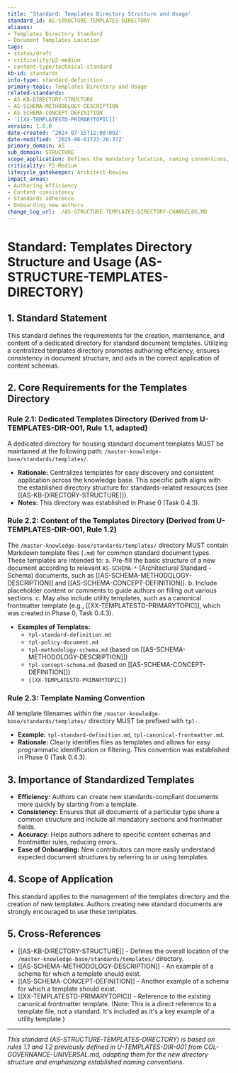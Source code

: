 ```yaml
---
title: 'Standard: Templates Directory Structure and Usage'
standard_id: AS-STRUCTURE-TEMPLATES-DIRECTORY
aliases:
- Templates Directory Standard
- Document Templates Location
tags:
- status/draft
- criticality/p2-medium
- content-type/technical-standard
kb-id: standards
info-type: standard-definition
primary-topic: Templates Directory and Usage
related-standards:
- AS-KB-DIRECTORY-STRUCTURE
- AS-SCHEMA-METHODOLOGY-DESCRIPTION
- AS-SCHEMA-CONCEPT-DEFINITION
- '[[XX-TEMPLATESTD-PRIMARYTOPIC]]'
version: 1.0.0
date-created: '2024-07-15T12:00:00Z'
date-modified: '2025-06-01T23:26:37Z'
primary_domain: AS
sub_domain: STRUCTURE
scope_application: Defines the mandatory location, naming conventions, and content requirements for the directory housing standard document templates.
criticality: P2-Medium
lifecycle_gatekeeper: Architect-Review
impact_areas:
- Authoring efficiency
- Content consistency
- Standards adherence
- Onboarding new authors
change_log_url: ./AS-STRUCTURE-TEMPLATES-DIRECTORY-CHANGELOG.MD
---
```


# Standard: Templates Directory Structure and Usage (AS-STRUCTURE-TEMPLATES-DIRECTORY)

## 1. Standard Statement

This standard defines the requirements for the creation, maintenance, and content of a dedicated directory for standard document templates. Utilizing a centralized templates directory promotes authoring efficiency, ensures consistency in document structure, and aids in the correct application of content schemas.

## 2. Core Requirements for the Templates Directory

### Rule 2.1: Dedicated Templates Directory (Derived from U-TEMPLATES-DIR-001, Rule 1.1, adapted)
A dedicated directory for housing standard document templates MUST be maintained at the following path: `/master-knowledge-base/standards/templates/`.
*   **Rationale:** Centralizes templates for easy discovery and consistent application across the knowledge base. This specific path aligns with the established directory structure for standards-related resources (see [[AS-KB-DIRECTORY-STRUCTURE]]).
*   **Notes:** This directory was established in Phase 0 (Task 0.4.3).

### Rule 2.2: Content of the Templates Directory (Derived from U-TEMPLATES-DIR-001, Rule 1.2)
The `/master-knowledge-base/standards/templates/` directory MUST contain Markdown template files (`.md`) for common standard document types. These templates are intended to:
    a.  Pre-fill the basic structure of a new document according to relevant `AS-SCHEMA-*` (Architectural Standard - Schema) documents, such as [[AS-SCHEMA-METHODOLOGY-DESCRIPTION]] and [[AS-SCHEMA-CONCEPT-DEFINITION]].
    b.  Include placeholder content or comments to guide authors on filling out various sections.
    c.  May also include utility templates, such as a canonical frontmatter template (e.g., [[XX-TEMPLATESTD-PRIMARYTOPIC]], which was created in Phase 0, Task 0.4.3).

*   **Examples of Templates:**
    *   `tpl-standard-definition.md`
    *   `tpl-policy-document.md`
    *   `tpl-methodology-schema.md` (based on [[AS-SCHEMA-METHODOLOGY-DESCRIPTION]])
    *   `tpl-concept-schema.md` (based on [[AS-SCHEMA-CONCEPT-DEFINITION]])
    *   `[[XX-TEMPLATESTD-PRIMARYTOPIC]]`

### Rule 2.3: Template Naming Convention
All template filenames within the `/master-knowledge-base/standards/templates/` directory MUST be prefixed with `tpl-`.
*   **Example:** `tpl-standard-definition.md`, `tpl-canonical-frontmatter.md`.
*   **Rationale:** Clearly identifies files as templates and allows for easy programmatic identification or filtering. This convention was established in Phase 0 (Task 0.4.3).

## 3. Importance of Standardized Templates

*   **Efficiency:** Authors can create new standards-compliant documents more quickly by starting from a template.
*   **Consistency:** Ensures that all documents of a particular type share a common structure and include all mandatory sections and frontmatter fields.
*   **Accuracy:** Helps authors adhere to specific content schemas and frontmatter rules, reducing errors.
*   **Ease of Onboarding:** New contributors can more easily understand expected document structures by referring to or using templates.

## 4. Scope of Application

This standard applies to the management of the templates directory and the creation of new templates. Authors creating new standard documents are strongly encouraged to use these templates.

## 5. Cross-References
- [[AS-KB-DIRECTORY-STRUCTURE]] - Defines the overall location of the `/master-knowledge-base/standards/templates/` directory.
- [[AS-SCHEMA-METHODOLOGY-DESCRIPTION]] - An example of a schema for which a template should exist.
- [[AS-SCHEMA-CONCEPT-DEFINITION]] - Another example of a schema for which a template should exist.
- [[XX-TEMPLATESTD-PRIMARYTOPIC]] - Reference to the existing canonical frontmatter template. (Note: This is a direct reference to a template file, not a standard. It's included as it's a key example of a utility template.)

---
*This standard (AS-STRUCTURE-TEMPLATES-DIRECTORY) is based on rules 1.1 and 1.2 previously defined in U-TEMPLATES-DIR-001 from COL-GOVERNANCE-UNIVERSAL.md, adapting them for the new directory structure and emphasizing established naming conventions.*
